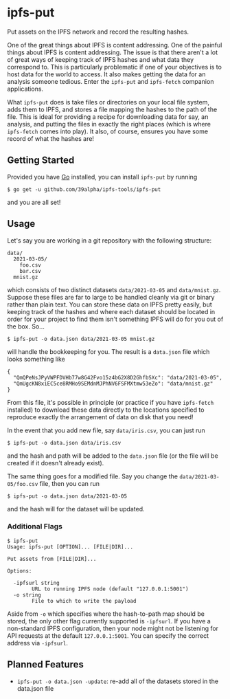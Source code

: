 # ipfs-put

Put assets on the IPFS network and record the resulting hashes.

One of the great things about IPFS is content addressing. One of the painful things about IPFS is
content addressing. The issue is that there aren't a lot of great ways of keeping track of IPFS
hashes and what data they correspond to. This is particularly problematic if one of your objectives
is to host data for the world to access. It also makes getting the data for an analysis someone
tedious. Enter the `ipfs-put` and `ipfs-fetch` companion applications.

What `ipfs-put` does is take files or directories on your local file system, adds them to IPFS, and
stores a file mapping the hashes to the path of the file. This is ideal for providing a recipe for
downloading data for say, an analysis, and putting the files in exactly the right places (which is
where `ipfs-fetch` comes into play). It also, of course, ensures you have some record of what the
hashes are!

## Getting Started

Provided you have [Go](https://golang.org) installed, you can install `ipfs-put` by running

```shell
$ go get -u github.com/39alpha/ipfs-tools/ipfs-put
```

and you are all set!

## Usage

Let's say you are working in a git repository with the following structure:
```
data/
  2021-03-05/
    foo.csv
    bar.csv
  mnist.gz
```
which consists of two distinct datasets `data/2021-03-05` and `data/mnist.gz`. Suppose these files
are far to large to be handled cleanly via git or binary rather than plain text. You can store these
data on IPFS pretty easily, but keeping track of the hashes and where each dataset should be located
in order for your project to find them isn't something IPFS will do for you out of the box. So...

```
$ ipfs-put -o data.json data/2021-03-05 mnist.gz
```

will handle the bookkeeping for you. The result is a `data.json` file which looks something like
```
{
  "QmQPeNsJPyVWPFDVHb77w8G42Fvo15z4bG2X8D2GhfbSXc": "data/2021-03-05",
  "QmUgcKN8xiEC5ce8RMHo9SEMdnMJPhNV6FSFMXtmw53eZo": "data/mnist.gz"
}
```

From this file, it's possible in principle (or practice if you have `ipfs-fetch` installed) to
download these data directly to the locations specified to reproduce exactly the arrangement of data
on disk that you need!

In the event that you add new file, say `data/iris.csv`, you can just run
```
$ ipfs-put -o data.json data/iris.csv
```
and the hash and path will be added to the `data.json` file (or the file will be created if it
doesn't already exist).

The same thing goes for a modified file. Say you change the `data/2021-03-05/foo.csv` file, then you
can run
```
$ ipfs-put -o data.json data/2021-03-05
```
and the hash will for the dataset will be updated.


### Additional Flags


```shell
$ ipfs-put
Usage: ipfs-put [OPTION]... [FILE|DIR]...

Put assets from [FILE|DIR]...

Options:

  -ipfsurl string
    	URL to running IPFS node (default "127.0.0.1:5001")
  -o string
    	File to which to write the payload
```

Aside from `-o` which specifies where the hash-to-path map should be stored, the only other flag
currently supported is `-ipfsurl`. If you have a non-standard IPFS configuration, then your node
might not be listening for API requests at the default `127.0.0.1:5001`. You can specify the correct
address via `-ipfsurl`.

## Planned Features

* `ipfs-put -o data.json -update`: re-add all of the datasets stored in the data.json file
